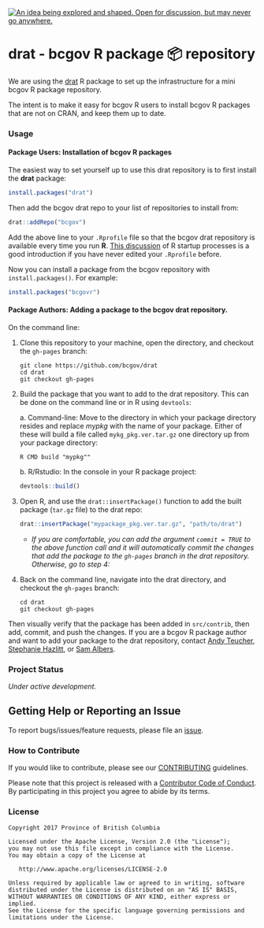 <div id="devex-badge"><a rel="Inspiration" href="https://github.com/BCDevExchange/docs/blob/master/discussion/projectstates.md"><img alt="An idea being explored and shaped. Open for discussion, but may never go anywhere." style="border-width:0" src="https://assets.bcdevexchange.org/images/badges/inspiration.svg" title="An idea being explored and shaped. Open for discussion, but may never go anywhere." /></a></div>

# drat - bcgov R package 📦 repository

We are using the [drat](https://cran.r-project.org/package=drat) R package to 
set up the infrastructure for a mini bcgov R package repository.

The intent is to make it easy for bcgov R users to install bcgov R packages 
that are not on CRAN, and keep them up to date.

### Usage

#### Package Users: Installation of bcgov R packages

The easiest way to set yourself up to use this drat repository is to first 
install the **drat** package:

```r
install.packages("drat")
```

Then add the bcgov drat repo to your list of repositories to install from:

```r
drat::addRepo("bcgov")
```

Add the above line to your `.Rprofile` file so that the bcgov drat repository is 
available every time you run **R**. [This discussion](https://csgillespie.github.io/efficientR/set-up.html#r-startup) 
of R startup processes is a good introduction if you have never edited your `.Rprofile` before.

Now you can install a package from the bcgov repository with `install.packages()`.
For example:

```r
install.packages("bcgovr")
```

#### Package Authors: Adding a package to the bcgov drat repository.

On the command line:

1. Clone this repository to your machine, open the directory, and checkout the
`gh-pages` branch:

    ```
    git clone https://github.com/bcgov/drat
    cd drat
    git checkout gh-pages
    ```

2. Build the package that you want to add to the drat repository. This can be done on the command line or in R using `devtools`:

    a. Command-line: Move to the directory in which your package directory resides and 
replace *mypkg* with the name of your package. Either of these will build a file called
`mykg_pkg.ver.tar.gz` one directory up from your package directory:
    
    ```
    R CMD build "mypkg""
    ```
    
    b. R/Rstudio: In the console in your R package project:
    
    ```r
    devtools::build()
    ```

3. Open R, and use the `drat::insertPackage()` function to add the built package 
(`tar.gz` file) to the drat repo:

    ```r
    drat::insertPackage("mypackage_pkg.ver.tar.gz", "path/to/drat")
    ```

    * *If you are comfortable, you can add the argument `commit = TRUE` to the above function
    call and it will automatically commit the changes that add the package to the `gh-pages` 
    branch in the drat repository. Otherwise, go to step 4:*

4. Back on the command line, navigate into the drat directory, and checkout the
`gh-pages` branch:

    ```
    cd drat
    git checkout gh-pages
    ```

Then visually verify that the package has been added in `src/contrib`, then add, 
commit, and push the changes. If you are a bcgov R package author and want to add
your package to the drat repository, contact [Andy Teucher](mailto::andy.teucher@gov.bc.ca), 
[Stephanie Hazlitt](mailto:stephanie.hazlitt@gov.bc.ca), or [Sam Albers](mailto:sam.albers@gov.bc.ca).

### Project Status

*Under active development.*

## Getting Help or Reporting an Issue

To report bugs/issues/feature requests, please file an [issue](https://github.com/bcgov/%3Crepo-name%3E/issues/).

### How to Contribute

If you would like to contribute, please see our [CONTRIBUTING](CONTRIBUTING.md) guidelines.

Please note that this project is released with a [Contributor Code of Conduct](CODE_OF_CONDUCT.md). By participating in this project you agree to abide by its terms.

### License

    Copyright 2017 Province of British Columbia

    Licensed under the Apache License, Version 2.0 (the "License");
    you may not use this file except in compliance with the License.
    You may obtain a copy of the License at 

       http://www.apache.org/licenses/LICENSE-2.0

    Unless required by applicable law or agreed to in writing, software
    distributed under the License is distributed on an "AS IS" BASIS,
    WITHOUT WARRANTIES OR CONDITIONS OF ANY KIND, either express or implied.
    See the License for the specific language governing permissions and
    limitations under the License.
